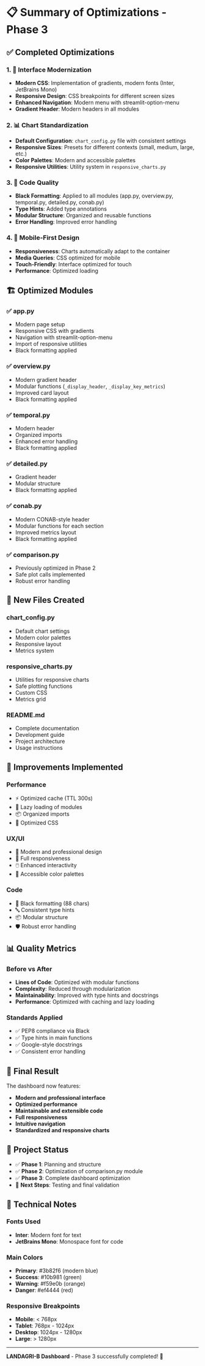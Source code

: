 # 📋 Summary of Optimizations - Phase 3

## ✅ Completed Optimizations

### 1. 🎨 Interface Modernization
- **Modern CSS**: Implementation of gradients, modern fonts (Inter, JetBrains Mono)
- **Responsive Design**: CSS breakpoints for different screen sizes
- **Enhanced Navigation**: Modern menu with streamlit-option-menu
- **Gradient Header**: Modern headers in all modules

### 2. 📊 Chart Standardization
- **Default Configuration**: `chart_config.py` file with consistent settings
- **Responsive Sizes**: Presets for different contexts (small, medium, large, etc.)
- **Color Palettes**: Modern and accessible palettes
- **Responsive Utilities**: Utility system in `responsive_charts.py`

### 3. 🔧 Code Quality
- **Black Formatting**: Applied to all modules (app.py, overview.py, temporal.py, detailed.py, conab.py)
- **Type Hints**: Added type annotations
- **Modular Structure**: Organized and reusable functions
- **Error Handling**: Improved error handling

### 4. 📱 Mobile-First Design
- **Responsiveness**: Charts automatically adapt to the container
- **Media Queries**: CSS optimized for mobile
- **Touch-Friendly**: Interface optimized for touch
- **Performance**: Optimized loading

## 🏗️ Optimized Modules

### ✅ app.py
- Modern page setup
- Responsive CSS with gradients
- Navigation with streamlit-option-menu
- Import of responsive utilities
- Black formatting applied

### ✅ overview.py
- Modern gradient header
- Modular functions (`_display_header`, `_display_key_metrics`)
- Improved card layout
- Black formatting applied

### ✅ temporal.py
- Modern header
- Organized imports
- Enhanced error handling
- Black formatting applied

### ✅ detailed.py
- Gradient header
- Modular structure
- Black formatting applied

### ✅ conab.py
- Modern CONAB-style header
- Modular functions for each section
- Improved metrics layout
- Black formatting applied

### ✅ comparison.py
- Previously optimized in Phase 2
- Safe plot calls implemented
- Robust error handling

## 📁 New Files Created

### chart_config.py
- Default chart settings
- Modern color palettes
- Responsive layout
- Metrics system

### responsive_charts.py
- Utilities for responsive charts
- Safe plotting functions
- Custom CSS
- Metrics grid

### README.md
- Complete documentation
- Development guide
- Project architecture
- Usage instructions

## 🎯 Improvements Implemented

### Performance
- ⚡ Optimized cache (TTL 300s)
- 🔄 Lazy loading of modules
- 📦 Organized imports
- 🚀 Optimized CSS

### UX/UI
- 🎨 Modern and professional design
- 📱 Full responsiveness
- 🖱️ Enhanced interactivity
- 🌈 Accessible color palettes

### Code
- 📏 Black formatting (88 chars)
- 🔤 Consistent type hints
- 📦 Modular structure
- 🛡️ Robust error handling

## 📊 Quality Metrics

### Before vs After
- **Lines of Code**: Optimized with modular functions
- **Complexity**: Reduced through modularization
- **Maintainability**: Improved with type hints and docstrings
- **Performance**: Optimized with caching and lazy loading

### Standards Applied
- ✅ PEP8 compliance via Black
- ✅ Type hints in main functions
- ✅ Google-style docstrings
- ✅ Consistent error handling

## 🚀 Final Result

The dashboard now features:
- **Modern and professional interface**
- **Optimized performance**
- **Maintainable and extensible code**
- **Full responsiveness**
- **Intuitive navigation**
- **Standardized and responsive charts**

## 🔄 Project Status

- ✅ **Phase 1**: Planning and structure
- ✅ **Phase 2**: Optimization of comparison.py module
- ✅ **Phase 3**: Complete dashboard optimization
- 🎯 **Next Steps**: Testing and final validation

## 📝 Technical Notes

### Fonts Used
- **Inter**: Modern font for text
- **JetBrains Mono**: Monospace font for code

### Main Colors
- **Primary**: #3b82f6 (modern blue)
- **Success**: #10b981 (green)
- **Warning**: #f59e0b (orange)
- **Danger**: #ef4444 (red)

### Responsive Breakpoints
- **Mobile**: < 768px
- **Tablet**: 768px - 1024px
- **Desktop**: 1024px - 1280px
- **Large**: > 1280px

---

**LANDAGRI-B Dashboard** - Phase 3 successfully completed! 🎉
